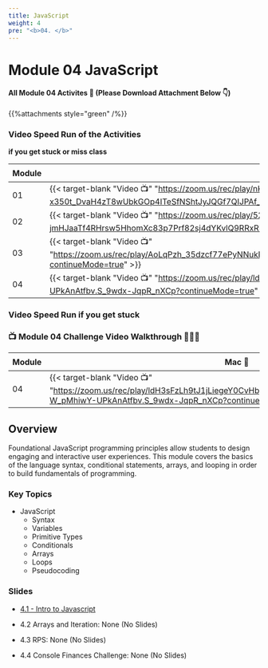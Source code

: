 ```yaml
---
title: JavaScript 
weight: 4
pre: "<b>0️4. </b>"
---
```


# Module 04  JavaScript

#### All Module 04 Activites  📂 (Please Download Attachment Below 👇) 
{{%attachments style="green" /%}}

### Video Speed Run  of the Activities 
**if you get stuck or miss class**

| Module | Mac 🍎 | Duration    | Window 🖼️ | Duration |
| ------  | ------ | ----------- |---------  | --------- |
| 01 | {{< target-blank "Video 📺" "https://zoom.us/rec/play/nKTmNXhBR7kPeIgVdc_PK-x350t_DvaH4zT8wUbkGOp4ITeSfNShtJyJQGf7QIJPAf_WvLn89HFBxciU.H8ncU3oXWSshe9aF?continueMode=true" >}}  |  01:19:59  ⏲️ |  {{< target-blank "Video 📺" "https://zoom.us/rec/play/nKTmNXhBR7kPeIgVdc_PK-x350t_DvaH4zT8wUbkGOp4ITeSfNShtJyJQGf7QIJPAf_WvLn89HFBxciU.H8ncU3oXWSshe9aF?continueMode=true" >}}  |  01:19:59 ⏲️ |
| 02 | {{< target-blank "Video 📺" "https://zoom.us/rec/play/5295-jmHJaaTf4RHrsw5HhomXc83p7Prf82sj4dYKvlQ9RRxRIagbOcDmoSvCyfGmgO5B7lPNXeZAicG.sVGVYKlg0vl6_F3i?continueMode=true" >}}  |  00:49:14  ⏲️ |  {{< target-blank "Video 📺" "https://zoom.us/rec/play/5295-jmHJaaTf4RHrsw5HhomXc83p7Prf82sj4dYKvlQ9RRxRIagbOcDmoSvCyfGmgO5B7lPNXeZAicG.sVGVYKlg0vl6_F3i?continueMode=true" >}}  |  00:49:14 ⏲️ |
| 03 | {{< target-blank "Video 📺" "https://zoom.us/rec/play/AoLqPzh_35dzcf77ePyNNukP6odw9PEreQjakuo2VK48Z5o817psqly7kaIWqUnSBUHJRynYsz8LYfmm.kFI5C1x6hQfF7zeT?continueMode=true" >}}  |  00:30:41  ⏲️ |  {{< target-blank "Video 📺" "https://zoom.us/rec/play/AoLqPzh_35dzcf77ePyNNukP6odw9PEreQjakuo2VK48Z5o817psqly7kaIWqUnSBUHJRynYsz8LYfmm.kFI5C1x6hQfF7zeT?continueMode=true" >}}  |  00:30:41 ⏲️ |
| 04 | {{< target-blank "Video 📺" "https://zoom.us/rec/play/ldH3sFzLh9tJ1jLiegeY0CvHbpivIQrvIlTuj4f17K4Q8LfenGRHMw434yRs-W_pMhiwY-UPkAnAtfbv.S_9wdx-JqpR_nXCp?continueMode=true" >}}  |  00:36:18  ⏲️ |  {{< target-blank "Video 📺" "https://zoom.us/rec/play/ldH3sFzLh9tJ1jLiegeY0CvHbpivIQrvIlTuj4f17K4Q8LfenGRHMw434yRs-W_pMhiwY-UPkAnAtfbv.S_9wdx-JqpR_nXCp?continueMode=true" >}}  |  00:36:18 ⏲️ |

### Video Speed Run if you get stuck 
### 📺 Module 04 Challenge Video Walkthrough 🏃‍♀️🏃
| Module | Mac 🍎 | Duration    | Window 🖼️ | Duration |
| ------  | ------ | ----------- |---------  | --------- |
| 04 | {{< target-blank "Video 📺" "https://zoom.us/rec/play/ldH3sFzLh9tJ1jLiegeY0CvHbpivIQrvIlTuj4f17K4Q8LfenGRHMw434yRs-W_pMhiwY-UPkAnAtfbv.S_9wdx-JqpR_nXCp?continueMode=true" >}}  |  00:36:18  ⏲️ |  {{< target-blank "Video 📺" "https://zoom.us/rec/play/ldH3sFzLh9tJ1jLiegeY0CvHbpivIQrvIlTuj4f17K4Q8LfenGRHMw434yRs-W_pMhiwY-UPkAnAtfbv.S_9wdx-JqpR_nXCp?continueMode=true" >}}  |  00:36:18 ⏲️ |

## Overview

Foundational JavaScript programming principles allow students to design engaging and interactive user experiences. This module covers the basics of the language syntax, conditional statements, arrays, and looping in order to build fundamentals of programming.

### Key Topics

* JavaScript
  * Syntax
  * Variables
  * Primitive Types
  * Conditionals
  * Arrays
  * Loops
  * Pseudocoding

### Slides

* [4.1 - Intro to Javascript](https://docs.google.com/presentation/d/1wBCGkC6DOS8evM0fmn1zgnpmeZblNoLzP-C4JXO3gN0/edit?usp=sharing)
  
* 4.2 Arrays and Iteration: None (No Slides)
  
* 4.3 RPS: None (No Slides)
  
* 4.4 Console Finances Challenge: None (No Slides)